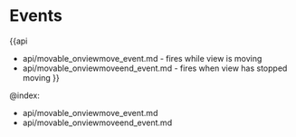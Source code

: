 Events
=======

{{api
- api/movable_onviewmove_event.md - fires while view is moving
- api/movable_onviewmoveend_event.md - fires when view has stopped moving
}}

@index:
- api/movable_onviewmove_event.md
- api/movable_onviewmoveend_event.md


